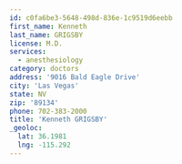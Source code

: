 ```yaml
---
id: c0fa6be3-5648-498d-836e-1c9519d6eebb
first_name: Kenneth
last_name: GRIGSBY
license: M.D.
services:
  - anesthesiology
category: doctors
address: '9016 Bald Eagle Drive'
city: 'Las Vegas'
state: NV
zip: '89134'
phone: 702-383-2000
title: 'Kenneth GRIGSBY'
_geoloc:
  lat: 36.1981
  lng: -115.292
---
```

